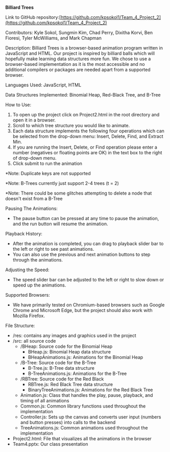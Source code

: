 **Billiard Trees**

Link to GitHub repository:[https://github.com/kpsokol1/Team_4_Project_2](https://github.com/kpsokol1/Team_4_Project_2)

Contributors: Kyle Sokol, Sungmin Kim, Chad Perry, Dixitha Korvi, Ben Fioresi, Tyler McWilliams, and Mark Chapman

Description: Billiard Trees is a browser-based animation program written in JavaScript and HTML. Our project is inspired by billiard balls which will hopefully make learning data structures more fun. We chose to use a browser-based implementation as it is the most accessible and no additional compilers or packages are needed apart from a supported browser.

Languages Used: JavaScript, HTML

Data Structures Implemented: Binomial Heap, Red-Black Tree, and B-Tree

How to Use:

1. To open up the project click on Project2.html in the root directory and open it in a browser.
2. Scroll to which tree structure you would like to animate.
3. Each data structure implements the following four operations which can be selected from the drop-down menu: Insert, Delete, Find, and Extract Min.
4. If you are running the Insert, Delete, or Find operation please enter a number (negatives or floating points are OK) in the text box to the right of drop-down menu.
5. Click submit to run the animation

\*Note: Duplicate keys are not supported

\*Note: B-Trees currently just support 2-4 trees (t = 2)

\*Note: There could be some glitches attempting to delete a node that doesn't exist from a B-Tree

Pausing The Animations:

- The pause button can be pressed at any time to pause the animation, and the run button will resume the animation.

Playback History:

- After the animation is completed, you can drag to playback slider bar to the left or right to see past animations.
- You can also use the previous and next animation buttons to step through the animations.

Adjusting the Speed:

- The speed slider bar can be adjusted to the left or right to slow down or speed up the animations.

Supported Browsers:

- We have primarily tested on Chromium-based browsers such as Google Chrome and Microsoft Edge, but the project should also work with Mozilla Firefox.

File Structure:

- /res: contains any images and graphics used in the project
- /src: all source code
    - /BHeap: Source code for the Binomial Heap
        - BHeap.js: Binomial Heap data structure
        - BHeapAnimations.js: Animations for the Binomial Heap
    - /B-Tree: Source code for the B-Tree
        - B-Tree.js: B-Tree data structure
        - B-TreeAnimations.js: Animations for the B-Tree
    - /RBTree: Source code for the Red Black
        - RBTree.js: Red Black Tree data structure
        - BinaryTreeAnimations.js: Animations for the Red Black Tree
    - Animation.js: Class that handles the play, pause, playback, and timing of all animations
    - Common.js: Common library functions used throughout the implementation
    - Controller.js: Sets up the canvas and converts user input (numbers and button presses) into calls to the backend
    - TreeAnimations.js: Common animations used throughout the implementation
- Project2.html: File that visualizes all the animations in the browser
- Team4.pptx: Our class presentation